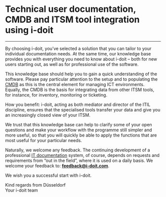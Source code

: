 # Technical user documentation, CMDB and ITSM tool integration using i-doit

-------------------------------------------------------------------------

By choosing i-doit, you’ve selected a solution that you can tailor to your individual documentation needs. At the same time, our knowledge base provides you with everything you need to know about i-doit – both for new users starting out, as well as for professional use of the software.

This knowledge base should help you to gain a quick understanding of the software. Please pay particular attention to the setup and to populating the [CMDB](glossary.md) as this is the central element for managing ICT environments. Equally, the CMDB is the basis for integrating data from other ITSM tools, for instance, for inventory, monitoring or ticketing.

How you benefit: i-doit, acting as both mediator and director of the ITIL discipline, ensures that the specialised tools transfer your data and give you an increasingly closed view of your ITSM.

We trust that this knowledge base can help to clarify some of your open questions and make your workflow with the programme still simpler and more useful, so that you will quickly be able to apply the functions that are most useful for your particular needs.

Naturally, we welcome any feedback. The continuing development of a professional [IT documentation](glossary.md) system, of course, depends on requests and requirements from “out in the field”, where it is used on a daily basis. We welcome your feedback to: **[feedback@i-doit.com](mailto:feedback@i-doit.com)**.

We wish you a successful start with i-doit.

Kind regards from Düsseldorf  
Your i-doit team